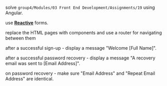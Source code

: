 <p>
solve <code>group4/Modules/03 Front End Development/Assignments/19</code> using Angular.
</p>
<p>use <u><b>Reactive</u></b> forms.</p>
<p>replace the HTML pages with components and use a router for navigating between them</p>
<p>after a successful sign-up - display a message "Welcome [Full Name]".</p>
<p>after a successful password recovery - display a message "A recovery email was sent to [Email Address]".</p>
<p>on password recovery - make sure "Email Address" and "Repeat Email Address" are identical.</p>